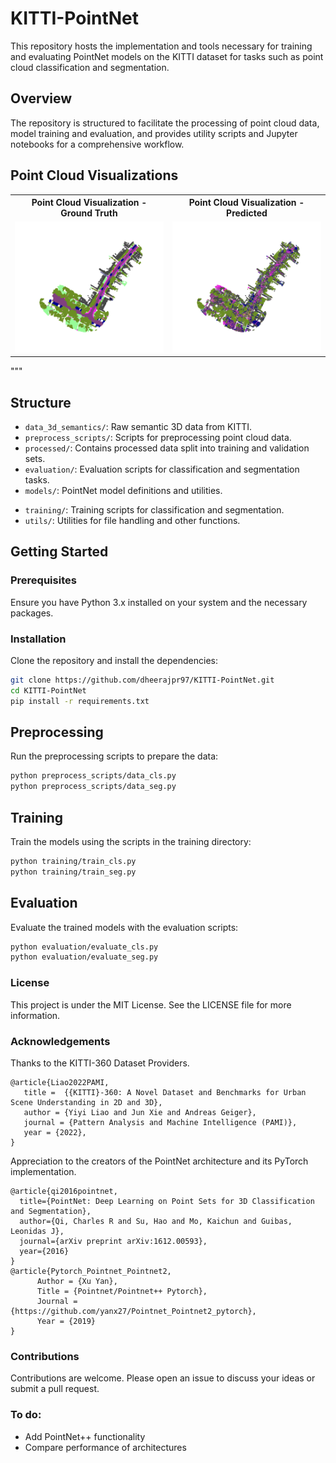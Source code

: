 # KITTI-PointNet

This repository hosts the implementation and tools necessary for training and evaluating PointNet models on the KITTI dataset for tasks such as point cloud classification and segmentation.

## Overview

The repository is structured to facilitate the processing of point cloud data, model training and evaluation, and provides utility scripts and Jupyter notebooks for a comprehensive workflow.

## Point Cloud Visualizations

<table>
<tr>
<th>Point Cloud Visualization - Ground Truth</th>
<th>Point Cloud Visualization - Predicted</th>
</tr>
<tr>
<td><img src="./pc_gt.png" alt="Point Cloud Visualization - Ground Truth" /></td>
<td><img src="./pc_pred.png" alt="Point Cloud Visualization - Predicted" /></td>
</tr>
</table>
"""

## Structure

- `data_3d_semantics/`: Raw semantic 3D data from KITTI.
- `preprocess_scripts/`: Scripts for preprocessing point cloud data.
- `processed/`: Contains processed data split into training and validation sets.
- `evaluation/`: Evaluation scripts for classification and segmentation tasks.
- `models/`: PointNet model definitions and utilities.
<!--- - `notebooks/`: Jupyter notebooks for data analysis, preprocessing, and model implementation.-->
- `training/`: Training scripts for classification and segmentation.
- `utils/`: Utilities for file handling and other functions.

## Getting Started

### Prerequisites

Ensure you have Python 3.x installed on your system and the necessary packages.

### Installation

Clone the repository and install the dependencies:

```bash
git clone https://github.com/dheerajpr97/KITTI-PointNet.git
cd KITTI-PointNet
pip install -r requirements.txt
```

## Preprocessing
Run the preprocessing scripts to prepare the data:

```bash
python preprocess_scripts/data_cls.py
python preprocess_scripts/data_seg.py
```

## Training
Train the models using the scripts in the training directory:

```bash
python training/train_cls.py
python training/train_seg.py
```

## Evaluation
Evaluate the trained models with the evaluation scripts:

```bash
python evaluation/evaluate_cls.py
python evaluation/evaluate_seg.py
```

### License
This project is under the MIT License. See the LICENSE file for more information.

### Acknowledgements
Thanks to the KITTI-360 Dataset Providers.

    @article{Liao2022PAMI,
       title =  {{KITTI}-360: A Novel Dataset and Benchmarks for Urban Scene Understanding in 2D and 3D},
       author = {Yiyi Liao and Jun Xie and Andreas Geiger},
       journal = {Pattern Analysis and Machine Intelligence (PAMI)},
       year = {2022},
    }
Appreciation to the creators of the PointNet architecture and its PyTorch implementation.

    @article{qi2016pointnet,
      title={PointNet: Deep Learning on Point Sets for 3D Classification and Segmentation},
      author={Qi, Charles R and Su, Hao and Mo, Kaichun and Guibas, Leonidas J},
      journal={arXiv preprint arXiv:1612.00593},
      year={2016}
    }
    @article{Pytorch_Pointnet_Pointnet2,
          Author = {Xu Yan},
          Title = {Pointnet/Pointnet++ Pytorch},
          Journal = {https://github.com/yanx27/Pointnet_Pointnet2_pytorch},
          Year = {2019}
    }

### Contributions
Contributions are welcome. Please open an issue to discuss your ideas or submit a pull request.

### To do:

<!--- * Add mIoU evaluation and inference scripts
* Add example visualizations --->
* Add PointNet++ functionality
* Compare performance of architectures
